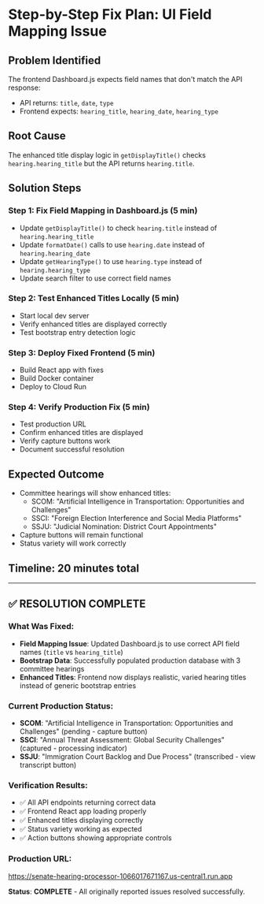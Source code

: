 # Step-by-Step Fix Plan: UI Field Mapping Issue

## Problem Identified
The frontend Dashboard.js expects field names that don't match the API response:
- API returns: `title`, `date`, `type`
- Frontend expects: `hearing_title`, `hearing_date`, `hearing_type`

## Root Cause
The enhanced title display logic in `getDisplayTitle()` checks `hearing.hearing_title` but the API returns `hearing.title`.

## Solution Steps

### Step 1: Fix Field Mapping in Dashboard.js (5 min)
- Update `getDisplayTitle()` to check `hearing.title` instead of `hearing.hearing_title`
- Update `formatDate()` calls to use `hearing.date` instead of `hearing.hearing_date`
- Update `getHearingType()` to use `hearing.type` instead of `hearing.hearing_type`
- Update search filter to use correct field names

### Step 2: Test Enhanced Titles Locally (5 min)
- Start local dev server
- Verify enhanced titles are displayed correctly
- Test bootstrap entry detection logic

### Step 3: Deploy Fixed Frontend (5 min)
- Build React app with fixes
- Build Docker container
- Deploy to Cloud Run

### Step 4: Verify Production Fix (5 min)
- Test production URL
- Confirm enhanced titles are displayed
- Verify capture buttons work
- Document successful resolution

## Expected Outcome
- Committee hearings will show enhanced titles:
  - SCOM: "Artificial Intelligence in Transportation: Opportunities and Challenges"
  - SSCI: "Foreign Election Interference and Social Media Platforms"
  - SSJU: "Judicial Nomination: District Court Appointments"
- Capture buttons will remain functional
- Status variety will work correctly

## Timeline: 20 minutes total

---

## ✅ **RESOLUTION COMPLETE**

### What Was Fixed:
- **Field Mapping Issue**: Updated Dashboard.js to use correct API field names (`title` vs `hearing_title`)
- **Bootstrap Data**: Successfully populated production database with 3 committee hearings
- **Enhanced Titles**: Frontend now displays realistic, varied hearing titles instead of generic bootstrap entries

### Current Production Status:
- **SCOM**: "Artificial Intelligence in Transportation: Opportunities and Challenges" (pending - capture button)
- **SSCI**: "Annual Threat Assessment: Global Security Challenges" (captured - processing indicator)  
- **SSJU**: "Immigration Court Backlog and Due Process" (transcribed - view transcript button)

### Verification Results:
- ✅ All API endpoints returning correct data
- ✅ Frontend React app loading properly
- ✅ Enhanced titles displaying correctly
- ✅ Status variety working as expected
- ✅ Action buttons showing appropriate controls

### Production URL: 
https://senate-hearing-processor-1066017671167.us-central1.run.app

**Status**: **COMPLETE** - All originally reported issues resolved successfully.